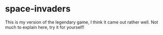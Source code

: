 # space-invaders
This is my version of the legendary game, I think it came out rather well. Not much to explain here, try it for yourself!
